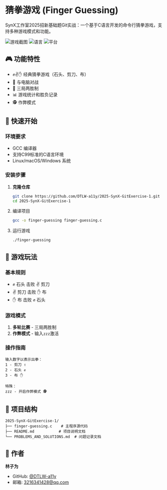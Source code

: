# 猜拳游戏 (Finger Guessing)

SynX工作室2025招新基础题Git实战：一个基于C语言开发的命令行猜拳游戏，支持多种游戏模式和功能。

![游戏截图](https://img.shields.io/badge/版本-1.0.0-brightgreen) ![语言](https://img.shields.io/badge/语言-C语言-blue) ![平台](https://img.shields.io/badge/平台-跨平台-lightgrey)

## 🎮 功能特性

- ✊✌️✋ 经典猜拳游戏（石头、剪刀、布）
- 🤖 与电脑对战
- 🎯 三局两胜制
- 📊 游戏统计和胜负记录
- 🕵️ 作弊模式

## 🚀 快速开始

### 环境要求
- GCC 编译器
- 支持C99标准的C语言环境
- Linux/macOS/Windows 系统

### 安装步骤

1. **克隆仓库**
   
   ```bash
   git clone https://github.com/DTLW-a11y/2025-SynX-GitExercise-1.git
   cd 2025-SynX-GitExercise-1
   
2. 编译项目

   ```bash
   gcc -o finger-guessing finger-guessing.c

3. 运行游戏

   ```bash
   ./finger-guessing
   ```

## 🎯 游戏玩法

### 基本规则

- ✊ 石头 击败 ✌️ 剪刀
- ✌️ 剪刀 击败 ✋ 布
- ✋ 布 击败 ✊ 石头

### 游戏模式

1. **多轮比赛** - 三局两胜制
3. **作弊模式** - 输入`zzz`激活

### 操作指南

```text
输入数字以表示出拳：
1 - 剪刀 ✌️  
2 - 石头 ✊
3 - 布 ✋

特殊：
zzz - 开启作弊模式 🕵️
```

## 📁 项目结构

```text
2025-SynX-GitExercise-1/
├── finger-guessing.c    # 主程序源代码
├── README.md           # 项目说明文档
└── PROBLEMS_AND_SOLUTIONS.md  # 问题记录文档
```

## 👥 作者

**林子为**

- GitHub: [@DTLW-a11y](https://github.com/DTLW-a11y)
- 邮箱: 3216341428@qq.com
